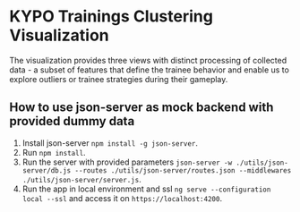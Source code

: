 # KYPO Trainings Clustering Visualization

The visualization provides three views with distinct processing of collected data - a subset of features that define the trainee behavior and enable us to explore outliers or trainee strategies during their gameplay. 

## How to use json-server as mock backend with provided dummy data

1.  Install json-server `npm install -g json-server`.
2.  Run `npm install`.
3.  Run the server with provided parameters `json-server -w ./utils/json-server/db.js --routes ./utils/json-server/routes.json --middlewares ./utils/json-server/server.js`.
4.  Run the app in local environment and ssl `ng serve --configuration local --ssl` and access it on `https://localhost:4200`.
